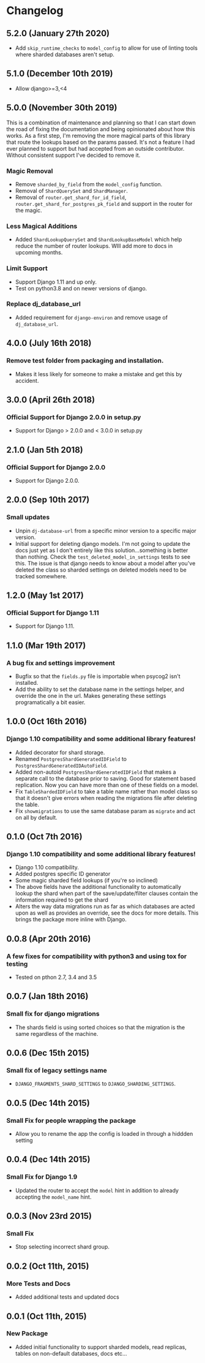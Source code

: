 Changelog
=========

5.2.0 (January 27th 2020)
------------------

- Add `skip_runtime_checks` to `model_config` to allow for use of linting tools where sharded databases aren't setup.

5.1.0 (December 10th 2019)
------------------

- Allow django>=3,<4


5.0.0 (November 30th 2019)
------------------

This is a combination of maintenance and planning so that I can start down the
road of fixing the documentation and being opinionated about how this works. As
a first step, I'm removing the more magical parts of this library that route the
lookups based on the params passed. It's not a feature I had ever planned to
support but had accepted from an outside contributor. Without consistent support
I've decided to remove it.

### Magic Removal

- Remove `sharded_by_field` from the `model_config` function.
- Removal of `ShardQuerySet` and `ShardManager`.
- Removal of `router.get_shard_for_id_field`, `router.get_shard_for_postgres_pk_field` and support in the router for the magic.

### Less Magical Additions

- Added `ShardLookupQuerySet` and `ShardLookupBaseModel` which help reduce the number of router lookups. WIll add more to docs in upcoming months.

### Limit Support

- Support Django 1.11 and up only.
- Test on python3.8 and on newer versions of django.

### Replace dj_database_url

- Added requirement for `django-environ` and remove usage of `dj_database_url`.


4.0.0 (July 16th 2018)
------------------

### Remove test folder from packaging and installation.

- Makes it less likely for someone to make a mistake and get this by accident.


3.0.0 (April 26th 2018)
------------------

### Official Support for Django 2.0.0 in setup.py

- Support for Django > 2.0.0 and < 3.0.0 in setup.py


2.1.0 (Jan 5th 2018)
------------------

### Official Support for Django 2.0.0

- Support for Django 2.0.0.


2.0.0 (Sep 10th 2017)
------------------

### Small updates

- Unpin `dj-database-url` from a specific minor version to a specific major version.
- Initial support for deleting django models. I'm not going to update the docs just yet
as I don't entirely like this solution...something is better than nothing.
Check the `test_deleted_model_in_settings` tests to see this. The issue is that django
needs to know about a model after you've deleted the class so sharded settings on deleted
models need to be tracked somewhere.


1.2.0 (May 1st 2017)
------------------

### Official Support for Django 1.11

- Support for Django 1.11.


1.1.0 (Mar 19th 2017)
------------------

### A bug fix and settings improvement

- Bugfix so that the `fields.py` file is importable when psycog2 isn't installed.
- Add the ability to set the database name in the settings helper, and override
the one in the url. Makes generating these settings programatically a bit easier.


1.0.0 (Oct 16th 2016)
------------------

### Django 1.10 compatibility and some additional library features!

- Added decorator for shard storage.
- Renamed `PostgresShardGeneratedIDField` to `PostgresShardGeneratedIDAutoField`.
- Added non-autoid `PostgresShardGeneratedIDField` that makes a separate call to
the database prior to saving. Good for statement based replication. Now you can
have more than one of these fields on a model.
- Fix `TableShardedIDField` to take a table name rather than model class so that
it doesn't give errors when reading the migrations file after deleting the table.
- Fix `showmigrations` to use the same database param as `migrate` and act on
all by default.


0.1.0 (Oct 7th 2016)
------------------

### Django 1.10 compatibility and some additional library features!

- Django 1.10 compatibility.
- Added postgres specific ID generator
- Some magic sharded field lookups (if you're so inclined)
- The above fields have the additional functionality to automatically lookup the shard when part of the save/update/filter clauses contain the information required to get the shard
- Alters the way data migrations run as far as which databases are acted upon as well as provides an override, see the docs for more details. This brings the package more inline with Django.


0.0.8 (Apr 20th 2016)
------------------

### A few fixes for compatibility with python3 and using tox for testing

- Tested on pthon 2.7, 3.4 and 3.5


0.0.7 (Jan 18th 2016)
------------------

### Small fix for django migrations

- The shards field is using sorted choices so that the migration is the same regardless of the machine.

0.0.6 (Dec 15th 2015)
------------------

### Small fix of legacy settings name

- `DJANGO_FRAGMENTS_SHARD_SETTINGS` to `DJANGO_SHARDING_SETTINGS`.

0.0.5 (Dec 14th 2015)
------------------

### Small Fix for people wrapping the package

- Allow you to rename the app the config is loaded in through a hiddden setting

0.0.4 (Dec 14th 2015)
------------------

### Small Fix for Django 1.9

- Updated the router to accept the `model` hint in addition to already accepting the `model_name` hint.

0.0.3 (Nov 23rd 2015)
------------------

### Small Fix

- Stop selecting incorrect shard group.

0.0.2 (Oct 11th, 2015)
------------------

### More Tests and Docs

- Added additional tests and updated docs


0.0.1 (Oct 11th, 2015)
------------------

### New Package

- Added initial functionality to support sharded models, read replicas, tables on non-default databases, docs etc...
